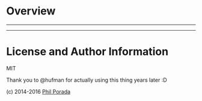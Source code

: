 # Overview

- - - -

- - - -
# License and Author Information
MIT

Thank you to @hufman for actually using this thing years later :D

(c) 2014-2016 [Phil Porada](http://philporada.com)
